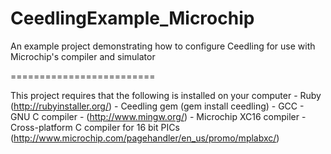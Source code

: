 CeedlingExample_Microchip
=========================

An example project demonstrating how to configure Ceedling for use with Microchip's compiler and simulator

=========================

This project requires that the following is installed on your computer
    - Ruby (http://rubyinstaller.org/)
    - Ceedling gem (gem install ceedling)
    - GCC - GNU C compiler - (http://www.mingw.org/)
    - Microchip XC16 compiler - Cross-platform C compiler for 16 bit PICs (http://www.microchip.com/pagehandler/en_us/promo/mplabxc/)